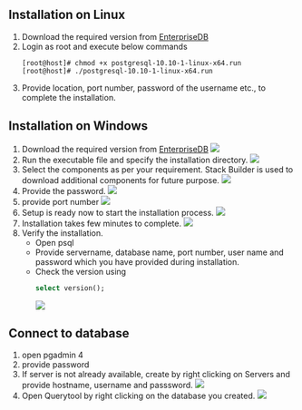 ## Installation on Linux

1. Download the required version from [EnterpriseDB](https://www.enterprisedb.com/downloads/postgres-postgresql-downloads)
2. Login as root and execute below commands
    ```
    [root@host]# chmod +x postgresql-10.10-1-linux-x64.run
    [root@host]# ./postgresql-10.10-1-linux-x64.run
    ```
3. Provide location, port number, password of the username etc., to complete the installation. 

## Installation on Windows

1. Download the required version from [EnterpriseDB](https://www.enterprisedb.com/downloads/postgres-postgresql-downloads)
![](images/postgres-installation-on-windows-1.png)
2. Run the executable file and specify the installation directory.
![](images/postgres-installation-on-windows-2.png)
3. Select the components as per your requirement. Stack Builder is used to download additional components for future purpose.
![](images/postgres-installation-on-windows-3.png)
4. Provide the password.
![](images/postgres-installation-on-windows-4.png)
5. provide port number
![](images/postgres-installation-on-windows-5.png)
6. Setup is ready now to start the installation process.
![](images/postgres-installation-on-windows-6.png)
7. Installation takes few minutes to complete.
![](images/postgres-installation-on-windows-7.png)
8. Verify the installation.
    * Open psql
    * Provide servername, database name, port number, user name and password which you have provided during installation.
    * Check the version using 
        ```sql
        select version();
        ```
        ![](images/postgres-installation-on-windows-8.png)

## Connect to database

1. open pgadmin 4
2. provide password
3. If server is not already available, create by right clicking on Servers and provide hostname, username and passsword.
    ![](images/postgres-installation-on-windows-9.png)
4. Open Querytool by right clicking on the database you created.
    ![](images/postgres-installation-on-windows-10.png)

